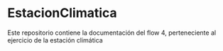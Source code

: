 # EstacionClimatica
Este repositorio contiene la documentación del flow 4, perteneciente al ejercicio de la estación climática
